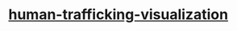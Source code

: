 # [human-trafficking-visualization](https://bradcardello.github.io/human-trafficking-visualization/)